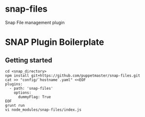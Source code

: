 snap-files
==========

Snap File management plugin

# SNAP Plugin Boilerplate

## Getting started

```
cd <snap_directory>
npm install git+https://github.com/puppetmaster/snap-files.git
cat >> "config/`hostname`.yaml" <<EOF
plugins:
  - path: 'snap-files'
    options:
      dummyFlag: True
EOF
grunt run
vi node_modules/snap-files/index.js
